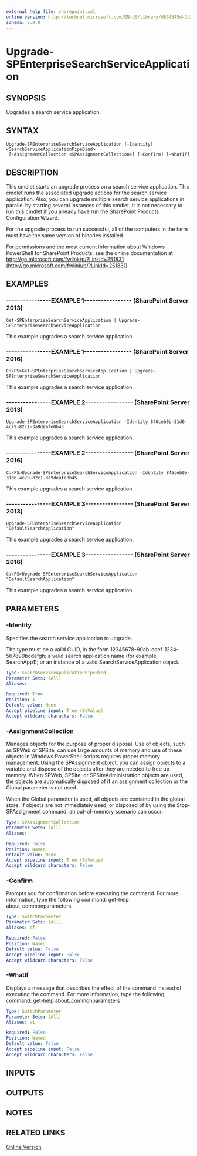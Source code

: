 ```yaml
---
external help file: sharepoint.xml
online version: http://technet.microsoft.com/EN-US/library/d864545d-2b27-4cc0-9c56-e421fb8d0641(Office.15).aspx
schema: 2.0.0
---
```


# Upgrade-SPEnterpriseSearchServiceApplication

## SYNOPSIS
Upgrades a search service application.

## SYNTAX

```
Upgrade-SPEnterpriseSearchServiceApplication [-Identity] <SearchServiceApplicationPipeBind>
 [-AssignmentCollection <SPAssignmentCollection>] [-Confirm] [-WhatIf]
```

## DESCRIPTION
This cmdlet starts an upgrade process on a search service application.
This cmdlet runs the associated upgrade actions for the search service application.
Also, you can upgrade multiple search service applications in parallel by starting several instances of this cmdlet.
It is not necessary to run this cmdlet if you already have run the SharePoint Products Configuration Wizard.

For the upgrade process to run successful, all of the computers in the farm must have the same version of binaries installed.

For permissions and the most current information about Windows PowerShell for SharePoint Products, see the online documentation at http://go.microsoft.com/fwlink/p/?LinkId=251831 (http://go.microsoft.com/fwlink/p/?LinkId=251831).

## EXAMPLES

### ----------------EXAMPLE 1----------------- (SharePoint Server 2013)
```
Get-SPEnterpriseSearchServiceApplication | Upgrade-SPEnterpriseSearchServiceApplication
```

This example upgrades a search service application.

### ----------------EXAMPLE 1----------------- (SharePoint Server 2016)
```
C:\PS>Get-SPEnterpriseSearchServiceApplication | Upgrade-SPEnterpriseSearchServiceApplication
```

This example upgrades a search service application.

### ----------------EXAMPLE 2----------------- (SharePoint Server 2013)
```
Upgrade-SPEnterpriseSearchServiceApplication -Identity 846ceb0b-31d6-4c79-82c1-3a9deafe0b45
```

This example upgrades a search service application.

### ----------------EXAMPLE 2----------------- (SharePoint Server 2016)
```
C:\PS>Upgrade-SPEnterpriseSearchServiceApplication -Identity 846ceb0b-31d6-4c79-82c1-3a9deafe0b45
```

This example upgrades a search service application.

### ----------------EXAMPLE 3----------------- (SharePoint Server 2013)
```
Upgrade-SPEnterpriseSearchServiceApplication "DefaultSearchApplication"
```

This example upgrades a search service application.

### ----------------EXAMPLE 3----------------- (SharePoint Server 2016)
```
C:\PS>Upgrade-SPEnterpriseSearchServiceApplication "DefaultSearchApplication"
```

This example upgrades a search service application.

## PARAMETERS

### -Identity
Specifies the search service application to upgrade.

The type must be a valid GUID, in the form 12345678-90ab-cdef-1234-567890bcdefgh; a valid search application name (for example, SearchApp1); or an instance of a valid SearchServiceApplication object.

```yaml
Type: SearchServiceApplicationPipeBind
Parameter Sets: (All)
Aliases: 

Required: True
Position: 1
Default value: None
Accept pipeline input: True (ByValue)
Accept wildcard characters: False
```

### -AssignmentCollection
Manages objects for the purpose of proper disposal.
Use of objects, such as SPWeb or SPSite, can use large amounts of memory and use of these objects in Windows PowerShell scripts requires proper memory management.
Using the SPAssignment object, you can assign objects to a variable and dispose of the objects after they are needed to free up memory.
When SPWeb, SPSite, or SPSiteAdministration objects are used, the objects are automatically disposed of if an assignment collection or the Global parameter is not used.

When the Global parameter is used, all objects are contained in the global store.
If objects are not immediately used, or disposed of by using the Stop-SPAssignment command, an out-of-memory scenario can occur.

```yaml
Type: SPAssignmentCollection
Parameter Sets: (All)
Aliases: 

Required: False
Position: Named
Default value: None
Accept pipeline input: True (ByValue)
Accept wildcard characters: False
```

### -Confirm
Prompts you for confirmation before executing the command.
For more information, type the following command: get-help about_commonparameters

```yaml
Type: SwitchParameter
Parameter Sets: (All)
Aliases: cf

Required: False
Position: Named
Default value: False
Accept pipeline input: False
Accept wildcard characters: False
```

### -WhatIf
Displays a message that describes the effect of the command instead of executing the command.
For more information, type the following command: get-help about_commonparameters

```yaml
Type: SwitchParameter
Parameter Sets: (All)
Aliases: wi

Required: False
Position: Named
Default value: False
Accept pipeline input: False
Accept wildcard characters: False
```

## INPUTS

## OUTPUTS

## NOTES

## RELATED LINKS

[Online Version](http://technet.microsoft.com/EN-US/library/d864545d-2b27-4cc0-9c56-e421fb8d0641(Office.15).aspx)


